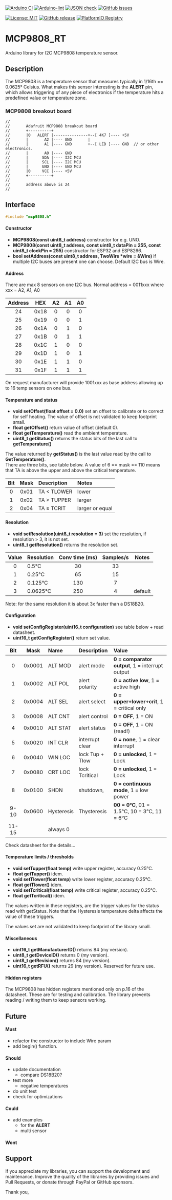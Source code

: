 
[![Arduino CI](https://github.com/RobTillaart/MCP9808_RT/workflows/Arduino%20CI/badge.svg)](https://github.com/marketplace/actions/arduino_ci)
[![Arduino-lint](https://github.com/RobTillaart/MCP9808_RT/actions/workflows/arduino-lint.yml/badge.svg)](https://github.com/RobTillaart/MCP9808_RT/actions/workflows/arduino-lint.yml)
[![JSON check](https://github.com/RobTillaart/MCP9808_RT/actions/workflows/jsoncheck.yml/badge.svg)](https://github.com/RobTillaart/MCP9808_RT/actions/workflows/jsoncheck.yml)
[![GitHub issues](https://img.shields.io/github/issues/RobTillaart/MCP9808_RT.svg)](https://github.com/RobTillaart/MCP9808_RT/issues)

[![License: MIT](https://img.shields.io/badge/license-MIT-green.svg)](https://github.com/RobTillaart/MCP9808_RT/blob/master/LICENSE)
[![GitHub release](https://img.shields.io/github/release/RobTillaart/MCP9808_RT.svg?maxAge=3600)](https://github.com/RobTillaart/MCP9808_RT/releases)
[![PlatformIO Registry](https://badges.registry.platformio.org/packages/robtillaart/library/MCP9808.svg)](https://registry.platformio.org/libraries/robtillaart/MCP9808)


# MCP9808_RT

Arduino library for I2C MCP9808 temperature sensor.


## Description

The MCP9808 is a temperature sensor that measures typically in 1/16th == 0.0625° Celsius.
What makes this sensor interesting is the **ALERT** pin, which allows triggering of any piece
of electronics if the temperature hits a predefined value or temperature zone.


### MCP9808 breakout board

```
//
//       Adafruit MCP9808 breakout board
//       +----------+
//       |0   ALERT |---------------+--[ 4K7 ]---- +5V
//       |       A2 |---- GND       |
//       |       A1 |---- GND       +--[ LED ]---- GND  // or other electronics.
//       |       A0 |---- GND
//       |      SDA |---- I2C MCU
//       |      SCL |---- I2C MCU
//       |      GND |---- GND MCU
//       |0     VCC |---- +5V
//       +----------+
//
//       address above is 24
//
```


## Interface

```cpp
#include "mcp9808.h"
```

#### Constructor

- **MCP9808(const uint8_t address)** constructor for e.g. UNO.
- **MCP9808(const uint8_t address, const uint8_t dataPin = 255, const uint8_t clockPin = 255)** constructor for ESP32 and ESP8266.
- **bool setAddress(const uint8_t address, TwoWire \*wire = &Wire)** if multiple I2C buses are present one can choose.
Default I2C bus is Wire.


#### Address

There are max 8 sensors on one I2C bus.
Normal address = 0011xxx where xxx = A2, A1, A0  

| Address |  HEX   |  A2  |  A1  |  A0  |
|:-------:|:------:|:----:|:----:|:----:|
|    24   |  0x18  |  0   |  0   |  0   |
|    25   |  0x19  |  0   |  0   |  1   |
|    26   |  0x1A  |  0   |  1   |  0   |
|    27   |  0x1B  |  0   |  1   |  1   |
|    28   |  0x1C  |  1   |  0   |  0   |
|    29   |  0x1D  |  1   |  0   |  1   |
|    30   |  0x1E  |  1   |  1   |  0   |
|    31   |  0x1F  |  1   |  1   |  1   |

On request manufacturer will provide 1001xxx as base address 
allowing up to 16 temp sensors on one bus.


#### Temperature and status

- **void setOffset(float offset = 0.0)** set an offset to calibrate or to correct for self heating. 
The value of offset is not validated to keep footprint small.
- **float getOffset()** return value of offset (default 0).
- **float getTemperature()** read the ambient temperature.
- **uint8_t getStatus()** returns the status bits of the last call to **getTemperature()**

The value returned by **getStatus()** is the last value read by the call to **GetTemperature()**.  
There are three bits, see table below. 
A value of 6 == mask == 110 means that TA is above the upper and above the critical temperature.

|  Bit  |  Mask  |  Description  |  Notes           |
|:-----:|:------:|:--------------|:-----------------|
|   0   |  0x01  |  TA < TLOWER  |  lower           |
|   1   |  0x02  |  TA > TUPPER  |  larger          |
|   2   |  0x04  |  TA ≥ TCRIT   |  larger or equal |


#### Resolution

- **void setResolution(uint8_t resolution = 3)** set the resolution, if resolution > 3, it is not set.
- **uint8_t getResolution()** returns the resolution set.

|  Value  |  Resolution  |  Conv time (ms)  |  Samples/s  |  Notes   |
|:-------:|:-------------|:----------------:|:-----------:|:--------:|
|    0    |  0.5°C       |   30             |   33        |          |
|    1    |  0.25°C      |   65             |   15        |          |
|    2    |  0.125°C     |   130            |   7         |          |
|    3    |  0.0625°C    |   250            |   4         |  default |


Note: for the same resolution it is about 3x faster than a DS18B20.


#### Configuration

- **void setConfigRegister(uint16_t configuration)** see table below + read datasheet.
- **uint16_t getConfigRegister()** return set value.

| Bit   | Mask   | Name       | Description     | Value  |
|:-----:|:------:|:-----------|:----------------|:-------|
| 0     | 0x0001 | ALT MOD    | alert mode      | **0 = comparator output**,  1 = interrupt output
| 1     | 0x0002 | ALT POL    | alert polarity  | **0 = active low**,         1 = active high
| 2     | 0x0004 | ALT SEL    | alert select    | **0 = upper+lower+crit**,   1 = critical only
| 3     | 0x0008 | ALT CNT    | alert control   | **0 = OFF**,                1 = ON
| 4     | 0x0010 | ALT STAT   | alert status    | **0 = OFF**,                1 = ON  (read!)
| 5     | 0x0020 | INT CLR    | interrupt clear | **0 = none**,               1 = clear interrupt
| 6     | 0x0040 | WIN LOC    | lock Tup + Tlow | **0 = unlocked**,           1 = Lock
| 7     | 0x0080 | CRT LOC    | lock Tcritical  | **0 = unlocked**,           1 = Lock
| 8     | 0x0100 | SHDN       | shutdown,       | **0 = continuous mode**,    1 = low power
| 9-10  | 0x0600 | Hysteresis | Thysteresis     | **00 = 0°C**,  01 = 1.5°C,  10 = 3°C,  11 = 6°C
| 11-15 |        | always 0   |                 |

Check datasheet for the details...


#### Temperature limits / thresholds

- **void setTupper(float temp)** write upper register, accuracy 0.25°C.
- **float getTupper()** idem.
- **void setTlower(float temp)** write lower register, accuracy 0.25°C.
- **float getTlower()** idem.
- **void setTcritical(float temp)** write critical register, accuracy 0.25°C.
- **float getTcritical()** idem.

The values written in these registers, are the trigger values for the status
read with getStatus. Note that the Hysteresis temperature delta affects the
value of these triggers.

The values set are not validated to keep footprint of the library small.


#### Miscellaneous

- **uint16_t getManufacturerID()** returns 84 (my version).
- **uint8_t getDeviceID()** returns 0 (my version).
- **uint8_t getRevision()** returns 84 (my version).
- **uint16_t getRFU()** returns 29 (my version). Reserved for future use. 


#### Hidden registers

The MCP9808 has hidden registers mentioned only on p.16 of the datasheet.
These are for testing and calibration.
The library prevents reading / writing them to keep sensors working.


## Future

#### Must

- refactor the constructor to include Wire param
- add begin() function.


#### Should

- update documentation
  - compare DS18B20?
- test more
  - negative temperatures
- do unit test
- check for optimizations


#### Could

- add examples 
  - for the **ALERT**
  - multi sensor


#### Wont


## Support

If you appreciate my libraries, you can support the development and maintenance.
Improve the quality of the libraries by providing issues and Pull Requests, or
donate through PayPal or GitHub sponsors.

Thank you,

